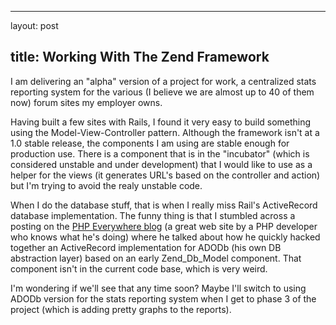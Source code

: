 <hr />

<p>layout: post</p>

<h2>title: Working With The Zend Framework</h2>

<p>I am delivering an "alpha" version of a project for work, a centralized stats reporting system for the various (I believe we are almost up to 40 of them now) forum sites my employer owns.</p>

<p>Having built a few sites with Rails, I found it very easy to build something using the Model-View-Controller pattern.  Although the framework isn't at a 1.0 stable release, the components I am using are stable enough for production use.  There is a component that is in the "incubator" (which is considered unstable and under development) that I would like to use as a helper for the views (it generates URL's based on the controller and action) but I'm trying to avoid the realy unstable code.</p>

<p>When I do the database stuff, that is when I really miss Rail's ActiveRecord database implementation.  The funny thing is that I stumbled across a posting on the <a href=http://phplens.com/phpeverywhere>PHP Everywhere blog</a> (a great web site by a PHP developer who knows what he's doing) where he talked about how he quickly hacked together an ActiveRecord implementation for ADODb (his own DB abstraction layer) based on an early Zend_Db_Model component.  That component isn't in the current code base, which is very weird.</p>

<p>I'm wondering if we'll see that any time soon?  Maybe I'll switch to using ADODb version for the stats reporting system when I get to phase 3 of the project (which is adding pretty graphs to the reports).</p>
